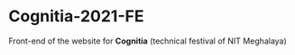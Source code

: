 # Cognitia-2021-FE

Front-end of the website for **Cognitia** (technical festival of NIT Meghalaya)
